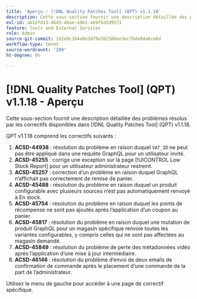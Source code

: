 ```yaml
---
title: 'Aperçu : [!DNL Quality Patches Tool] (QPT) v1.1.18'
description: Cette sous-section fournit une description détaillée des problèmes résolus par les correctifs disponibles dans [!DNL Quality Patches Tool] (QPT) v1.1.18.
exl-id: ab1efd13-d645-4bae-a9b1-ab9f6d2d9271
feature: Tools and External Services
role: Admin
source-git-commit: 1d2e0c1b4a8e3d79a362500ee3ec7bde84a6ce0d
workflow-type: tm+mt
source-wordcount: '200'
ht-degree: 0%

---
```


# [!DNL Quality Patches Tool] (QPT) v1.1.18 - Aperçu

Cette sous-section fournit une description détaillée des problèmes résolus par les correctifs disponibles dans [!DNL Quality Patches Tool] (QPT) v1.1.18.

QPT v1.1.18 comprend les correctifs suivants :

1. **ACSD-44938** : résolution du problème en raison duquel `VAT_ID` ne peut pas être appliqué dans une requête GraphQL pour un utilisateur invité.
1. **ACSD-45255** : corrige une exception sur la page [!UICONTROL Low Stock Report] pour un utilisateur administrateur restreint.
1. **ACSD-45257** : correction d’un problème en raison duquel GraphQL n’affichait pas correctement de remise de panier.
1. **ACSD-45488** : résolution du problème en raison duquel un produit configurable avec plusieurs sources n’est pas automatiquement renvoyé à En stock.
1. **ACSD-45754** : résolution du problème en raison duquel les points de récompense ne sont pas ajoutés après l’application d’un coupon au panier.
1. **ACSD-45817** : résolution du problème en raison duquel une mutation de produit GraphQL pour un magasin spécifique renvoie toutes les variantes configurables, y compris celles qui ne sont pas affectées au magasin demandé.
1. **ACSD-45849** : résolution du problème de perte des métadonnées vidéo après l’application d’une mise à jour intermédiaire.
1. **ACSD-46146** : résolution du problème d’envoi de deux emails de confirmation de commande après le placement d’une commande de la part de l’administrateur.

Utilisez le menu de gauche pour accéder à une page de correctif spécifique.
